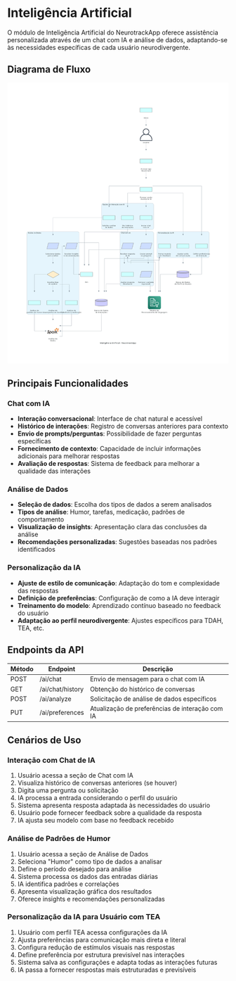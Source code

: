 # Inteligência Artificial

O módulo de Inteligência Artificial do NeurotrackApp oferece assistência personalizada através de um chat com IA e análise de dados, adaptando-se às necessidades específicas de cada usuário neurodivergente.

## Diagrama de Fluxo

![Inteligência Artificial](/assets/images/inteligencia_artificial_consolidado.png)

## Principais Funcionalidades

### Chat com IA
- **Interação conversacional**: Interface de chat natural e acessível
- **Histórico de interações**: Registro de conversas anteriores para contexto
- **Envio de prompts/perguntas**: Possibilidade de fazer perguntas específicas
- **Fornecimento de contexto**: Capacidade de incluir informações adicionais para melhorar respostas
- **Avaliação de respostas**: Sistema de feedback para melhorar a qualidade das interações

### Análise de Dados
- **Seleção de dados**: Escolha dos tipos de dados a serem analisados
- **Tipos de análise**: Humor, tarefas, medicação, padrões de comportamento
- **Visualização de insights**: Apresentação clara das conclusões da análise
- **Recomendações personalizadas**: Sugestões baseadas nos padrões identificados

### Personalização da IA
- **Ajuste de estilo de comunicação**: Adaptação do tom e complexidade das respostas
- **Definição de preferências**: Configuração de como a IA deve interagir
- **Treinamento do modelo**: Aprendizado contínuo baseado no feedback do usuário
- **Adaptação ao perfil neurodivergente**: Ajustes específicos para TDAH, TEA, etc.

## Endpoints da API

| Método | Endpoint | Descrição |
|--------|----------|-----------|
| POST | /ai/chat | Envio de mensagem para o chat com IA |
| GET | /ai/chat/history | Obtenção do histórico de conversas |
| POST | /ai/analyze | Solicitação de análise de dados específicos |
| PUT | /ai/preferences | Atualização de preferências de interação com IA |

## Cenários de Uso

### Interação com Chat de IA
1. Usuário acessa a seção de Chat com IA
2. Visualiza histórico de conversas anteriores (se houver)
3. Digita uma pergunta ou solicitação
4. IA processa a entrada considerando o perfil do usuário
5. Sistema apresenta resposta adaptada às necessidades do usuário
6. Usuário pode fornecer feedback sobre a qualidade da resposta
7. IA ajusta seu modelo com base no feedback recebido

### Análise de Padrões de Humor
1. Usuário acessa a seção de Análise de Dados
2. Seleciona "Humor" como tipo de dados a analisar
3. Define o período desejado para análise
4. Sistema processa os dados das entradas diárias
5. IA identifica padrões e correlações
6. Apresenta visualização gráfica dos resultados
7. Oferece insights e recomendações personalizadas

### Personalização da IA para Usuário com TEA
1. Usuário com perfil TEA acessa configurações da IA
2. Ajusta preferências para comunicação mais direta e literal
3. Configura redução de estímulos visuais nas respostas
4. Define preferência por estrutura previsível nas interações
5. Sistema salva as configurações e adapta todas as interações futuras
6. IA passa a fornecer respostas mais estruturadas e previsíveis
